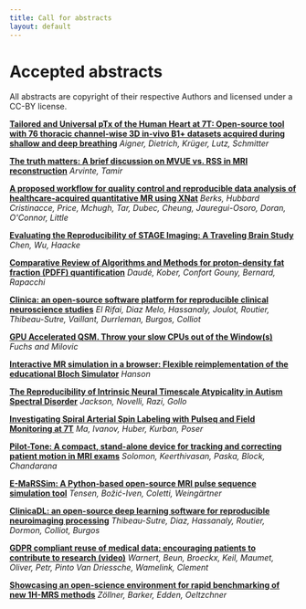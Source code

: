 ```yaml
--- 
title: Call for abstracts
layout: default
--- 
```


# Accepted abstracts
All abstracts are copyright of their respective Authors and licensed under a CC-BY license.

**[Tailored and Universal pTx of the Human Heart at 7T: Open-source tool with 76 thoracic channel-wise 3D in-vivo B1+ datasets acquired during shallow and deep breathing](files/abstract/aigner.pdf)**
_Aigner, Dietrich, Krüger, Lutz, Schmitter_

**[The truth matters: A brief discussion on MVUE vs. RSS in MRI reconstruction](files/abstract/arvinte.pdf)**
_Arvinte, Tamir_

**[A proposed workflow for quality control and reproducible data analysis of healthcare-acquired quantitative MR using XNat](files/abstract/berks.pdf)**
_Berks, Hubbard Cristinacce, Price, Mchugh, Tar, Dubec, Cheung, Jauregui-Osoro, Doran, O'Connor, Little_

**[Evaluating the Reproducibility of STAGE Imaging: A Traveling Brain Study](files/abstract/chen.pdf)**
_Chen, Wu, Haacke_

**[Comparative Review of Algorithms and Methods for proton-density fat fraction (PDFF) quantification](files/abstract/daude.pdf)**
_Daudé, Kober, Confort Gouny, Bernard, Rapacchi_

**[Clinica: an open-source software platform for reproducible clinical neuroscience studies](files/abstract/el_rifai.pdf)**
_El Rifai, Diaz Melo, Hassanaly, Joulot, Routier, Thibeau-Sutre, Vaillant, Durrleman, Burgos, Colliot_

**[GPU Accelerated QSM. Throw your slow CPUs out of the Window(s)](files/abstract/fuchs.pdf)**
_Fuchs and Milovic_

**[Interactive MR simulation in a browser: Flexible reimplementation
of the educational Bloch Simulator](files/abstract/hanson.pdf)**
_Hanson_ 

**[The Reproducibility of Intrinsic Neural Timescale Atypicality in Autism Spectral Disorder](files/abstract/jackson.pdf)**
_Jackson, Novelli, Razi, Gollo_

**[Investigating Spiral Arterial Spin Labeling with Pulseq and Field Monitoring at 7T](files/abstract/ma.pdf)**
_Ma, Ivanov, Huber, Kurban, Poser_

**[Pilot-Tone: A compact, stand-alone device for tracking and correcting patient motion in MRI exams](files/abstract/solomon.pdf)**
_Solomon, Keerthivasan, Paska, Block, Chandarana_

**[E-MaRSSim: A Python-based open-source MRI pulse sequence simulation tool](files/abstract/tensen.pdf)**
_Tensen, Božić-Iven, Coletti, Weingärtner_

**[ClinicaDL: an open-source deep learning software for reproducible neuroimaging processing](files/abstract/thibeau-sutre.pdf)**
_Thibeau-Sutre, Diaz, Hassanaly, Routier, Dormon, Colliot, Burgos_

**[GDPR compliant reuse of medical data: encouraging patients to contribute to research (video)](files/abstract/warnert.pdf)**
_Warnert, Beun, Broeckx, Keil, Maumet, Oliver, Petr, Pinto Van Driessche, Wamelink, Clement_

**[Showcasing an open-science environment for rapid benchmarking of new 1H-MRS methods](files/abstract/zoellner.pdf)**
_Zöllner, Barker, Edden, Oeltzchner_